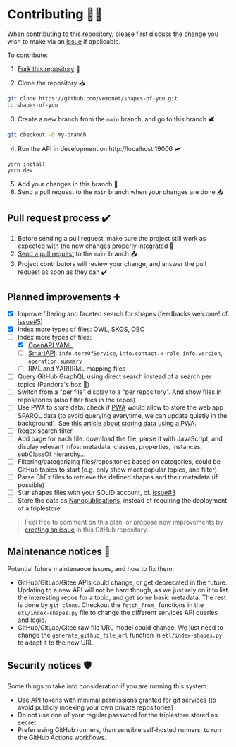 # Contributing 👩‍💻

When contributing to this repository, please first discuss the change you wish to make via an [issue](https://github.com/vemonet/shapes-of-you/issues) if applicable.

To contribute:

1. [Fork this repository](https://github.com/vemonet/shapes-of-you/fork) 🍴

2. Clone the repository 📥

```bash
git clone https://github.com/vemonet/shapes-of-you.git
cd shapes-of-you
```

3. Create a new branch from the `main` branch, and go to this branch 🕊️

```bash
git checkout -b my-branch
```

4. Run the API in development on http://localhost:19006 🛩

```bash
yarn install
yarn dev
```

5. Add your changes in this branch 🦜
6. Send a pull request to the `main` branch when your changes are done 📤

## Pull request process ✔️

1. Before sending a pull request, make sure the project still work as expected with the new changes properly integrated 🛫
2. [Send a pull request](https://github.com/vemonet/shapes-of-you/compare) to the `main` branch 📤
3. Project contributors will review your change, and answer the pull request as soon as they can ✔️

## Planned improvements ➕

- [x] Improve filtering and faceted search for shapes (feedbacks welcome! cf. [issue#5](https://github.com/vemonet/shapes-of-you/issues/5))
- [x] Index more types of files: OWL, SKOS, OBO
- [ ] Index more types of files:
  - [x] [OpenAPI YAML](https://github.com/jfinkhaeuser/prance)
  - [ ] [SmartAPI](https://smart-api.info/): `info.termOfService`, `info.contact.x-role`, `info.version`, `operation.summary`
  - [ ] RML and YARRRML mapping files
- [ ] Query GitHub GraphQL using direct search instead of a search per topics (Pandora's box 🍱)
- [ ] Switch from a "per file" display to a "per repository". And show files in repositories (also filter files in the repos)
- [ ] Use PWA to store data: check if [PWA](https://web.dev/progressive-web-apps) would allow to store the web app SPARQL data (to avoid querying everytime, we can update quietly in the background). See [this article about storing data using a PWA](https://www.monterail.com/blog/pwa-offline-dynamic-data).
- [ ] Regex search filter
- [ ] Add page for each file: download the file, parse it with JavaScript, and display relevant infos: metadata, classes, properties, instances, subClassOf hierarchy...
- [ ] Filtering/categorizing files/repositories based on categories, could be GitHub topics to start (e.g. only show most popular topics, and filter). 
- [ ] Parse ShEx files to retrieve the defined shapes and their metadata (if possible)
- [ ] Star shapes files with your SOLID account, cf. [issue#3](https://github.com/vemonet/shapes-of-you/issues/3)
- [ ] Store the data as [Nanopublications](http://nanopub.org/wordpress/), instead of requiring the deployment of a triplestore

> Feel free to comment on this plan, or propose new improvements by [creating an issue](https://github.com/vemonet/shapes-of-you/issues) in this GitHub repository.

## Maintenance notices 🔧

Potential future maintenance issues, and how to fix them:

* GitHub/GitLab/Gitee APIs could change, or get deprecated in the future. Updating to a new API will not be hard though, as we just rely on it to list the interesting repos for a topic, and get some basic metadata. The rest is done by `git clone`. Checkout the `fetch_from_` functions in the `etl/index-shapes.py` file to change the different services API queries and logic.
* GitHub/GitLab/Gitee raw file URL model could change. We just need to change the `generate_github_file_url` function in `etl/index-shapes.py` to adapt it to the new URL.

## Security notices 🛡

Some things to take into consideration if you are running this system:

* Use API tokens with minimal permissions granted for git services (to avoid publicly indexing your own private repositories)
* Do not use one of your regular password for the triplestore stored as secret.
* Prefer using GitHub runners, than sensible self-hosted runners, to run the GitHub Actions workflows.